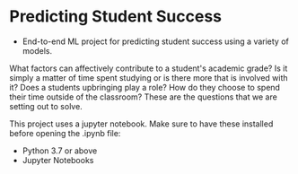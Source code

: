 # Predicting Student Success
- End-to-end ML project for predicting student success using a variety of models.

What factors can affectively contribute to a student's academic grade? Is it simply a matter of time spent studying or is there more that is involved with it? Does a students upbringing play a role? How do they choose to spend their time outside of the classroom? These are the questions that we are setting out to solve.

This project uses a jupyter notebook. Make sure to have these installed before opening the .ipynb file:
- Python 3.7 or above
- Jupyter Notebooks
